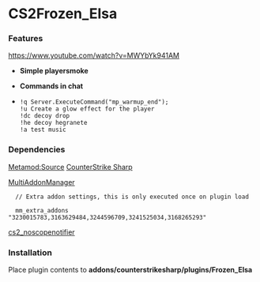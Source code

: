 # CS2Frozen_Elsa
### Features
https://www.youtube.com/watch?v=MWYbYk941AM
- **Simple playersmoke**

- **Commands in chat**
- 
      !q Server.ExecuteCommand("mp_warmup_end");
      !u Create a glow effect for the player
      !dc decoy drop
      !he decoy hegranete  
      !a test music
 


### Dependencies
[Metamod:Source](https://www.sourcemm.net/downloads.php/?branch=master "Metamod:Source")
[CounterStrike Sharp](https://github.com/roflmuffin/CounterStrikeSharp "CounterStrike Sharp")

[MultiAddonManager](https://github.com/Source2ZE/MultiAddonManager "MultiAddonManager") 
      
      // Extra addon settings, this is only executed once on plugin load
      
      mm_extra_addons 				"3230015783,3163629484,3244596709,3241525034,3168265293"

[cs2_noscopenotifier](https://github.com/astral3693/cs2_noscopenotifier "cs2_noscopenotifier")


### Installation
Place plugin contents to **addons/counterstrikesharp/plugins/Frozen_Elsa**

